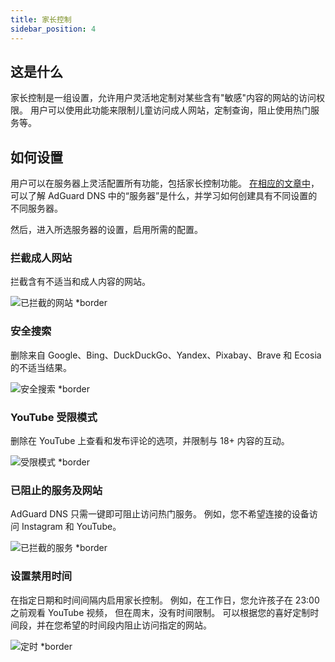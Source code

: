 ```yaml
---
title: 家长控制
sidebar_position: 4
---
```


## 这是什么

家长控制是一组设置，允许用户灵活地定制对某些含有"敏感"内容的网站的访问权限。  用户可以使用此功能来限制儿童访问成人网站，定制查询，阻止使用热门服务等。

## 如何设置

用户可以在服务器上灵活配置所有功能，包括家长控制功能。 [在相应的文章中](private-dns/server-and-settings/server-and-settings.md)，可以了解 AdGuard DNS 中的“服务器”是什么，并学习如何创建具有不同设置的不同服务器。

然后，进入所选服务器的设置，启用所需的配置。

### 拦截成人网站

拦截含有不适当和成人内容的网站。

![已拦截的网站 \*border](https://cdn.adtidy.org/content/kb/dns/private/new_dns/parental_control/adult_blocked.png)

### 安全搜索

删除来自 Google、Bing、DuckDuckGo、Yandex、Pixabay、Brave 和 Ecosia 的不适当结果。

![安全搜索 \*border](https://cdn.adtidy.org/content/kb/dns/private/new_dns/parental_control/porn.png)

### YouTube 受限模式

删除在 YouTube 上查看和发布评论的选项，并限制与 18+ 内容的互动。

![受限模式 \*border](https://cdn.adtidy.org/content/kb/dns/private/new_dns/parental_control/restricted.png)

### 已阻止的服务及网站

AdGuard DNS 只需一键即可阻止访问热门服务。 例如，您不希望连接的设备访问 Instagram 和 YouTube。

![已拦截的服务 \*border](https://cdn.adtidy.org/content/kb/dns/private/new_dns/parental_control/blocked_services.png)

### 设置禁用时间

在指定日期和时间间隔内启用家长控制。 例如，在工作日，您允许孩子在 23:00 之前观看 YouTube 视频， 但在周末，没有时间限制。 可以根据您的喜好定制时间段，并在您希望的时间段内阻止访问指定的网站。

![定时 \*border](https://cdn.adtidy.org/content/kb/dns/private/new_dns/parental_control/schedule.png)
